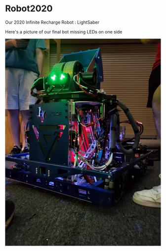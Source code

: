 # Robot2020
Our 2020 Infinite Recharge Robot : LightSaber

Here's a picture of our final bot missing LEDs on one side

![](Final_Robot.JPG)
